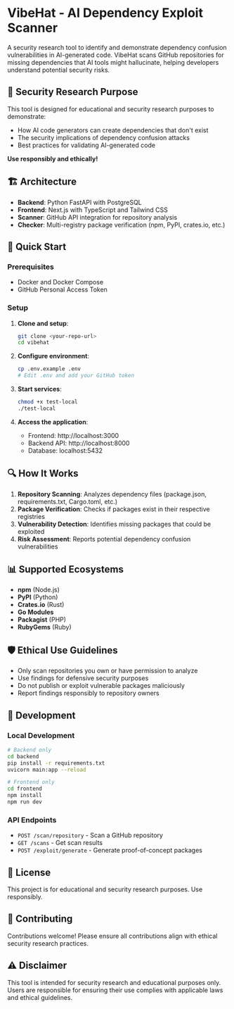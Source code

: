 # VibeHat - AI Dependency Exploit Scanner

A security research tool to identify and demonstrate dependency confusion vulnerabilities in AI-generated code. VibeHat scans GitHub repositories for missing dependencies that AI tools might hallucinate, helping developers understand potential security risks.

## 🚨 Security Research Purpose

This tool is designed for educational and security research purposes to demonstrate:
- How AI code generators can create dependencies that don't exist
- The security implications of dependency confusion attacks
- Best practices for validating AI-generated code

**Use responsibly and ethically!**

## 🏗️ Architecture

- **Backend**: Python FastAPI with PostgreSQL
- **Frontend**: Next.js with TypeScript and Tailwind CSS
- **Scanner**: GitHub API integration for repository analysis
- **Checker**: Multi-registry package verification (npm, PyPI, crates.io, etc.)

## 🚀 Quick Start

### Prerequisites
- Docker and Docker Compose
- GitHub Personal Access Token

### Setup

1. **Clone and setup**:
   ```bash
   git clone <your-repo-url>
   cd vibehat
   ```

2. **Configure environment**:
   ```bash
   cp .env.example .env
   # Edit .env and add your GitHub token
   ```

3. **Start services**:
   ```bash
   chmod +x test-local
   ./test-local
   ```

4. **Access the application**:
   - Frontend: http://localhost:3000
   - Backend API: http://localhost:8000
   - Database: localhost:5432

## 🔍 How It Works

1. **Repository Scanning**: Analyzes dependency files (package.json, requirements.txt, Cargo.toml, etc.)
2. **Package Verification**: Checks if packages exist in their respective registries
3. **Vulnerability Detection**: Identifies missing packages that could be exploited
4. **Risk Assessment**: Reports potential dependency confusion vulnerabilities

## 📊 Supported Ecosystems

- **npm** (Node.js)
- **PyPI** (Python)
- **Crates.io** (Rust)
- **Go Modules**
- **Packagist** (PHP)
- **RubyGems** (Ruby)

## 🛡️ Ethical Use Guidelines

- Only scan repositories you own or have permission to analyze
- Use findings for defensive security purposes
- Do not publish or exploit vulnerable packages maliciously
- Report findings responsibly to repository owners

## 🔧 Development

### Local Development
```bash
# Backend only
cd backend
pip install -r requirements.txt
uvicorn main:app --reload

# Frontend only
cd frontend
npm install
npm run dev
```

### API Endpoints
- `POST /scan/repository` - Scan a GitHub repository
- `GET /scans` - Get scan results
- `POST /exploit/generate` - Generate proof-of-concept packages

## 📝 License

This project is for educational and security research purposes. Use responsibly.

## 🤝 Contributing

Contributions welcome! Please ensure all contributions align with ethical security research practices.

## ⚠️ Disclaimer

This tool is intended for security research and educational purposes only. Users are responsible for ensuring their use complies with applicable laws and ethical guidelines. 